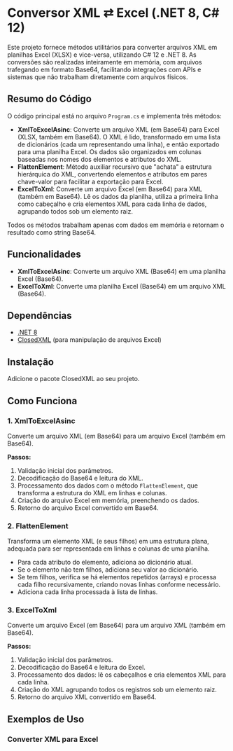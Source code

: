 ﻿
# Conversor XML ⇄ Excel (.NET 8, C# 12)

Este projeto fornece métodos utilitários para converter arquivos XML em planilhas Excel (XLSX) e vice-versa, utilizando C# 12 e .NET 8. As conversões são realizadas inteiramente em memória, com arquivos trafegando em formato Base64, facilitando integrações com APIs e sistemas que não trabalham diretamente com arquivos físicos.

## Resumo do Código

O código principal está no arquivo `Program.cs` e implementa três métodos:

- **XmlToExcelAsinc**: Converte um arquivo XML (em Base64) para Excel (XLSX, também em Base64). O XML é lido, transformado em uma lista de dicionários (cada um representando uma linha), e então exportado para uma planilha Excel. Os dados são organizados em colunas baseadas nos nomes dos elementos e atributos do XML.
- **FlattenElement**: Método auxiliar recursivo que "achata" a estrutura hierárquica do XML, convertendo elementos e atributos em pares chave-valor para facilitar a exportação para Excel.
- **ExcelToXml**: Converte um arquivo Excel (em Base64) para XML (também em Base64). Lê os dados da planilha, utiliza a primeira linha como cabeçalho e cria elementos XML para cada linha de dados, agrupando todos sob um elemento raiz.

Todos os métodos trabalham apenas com dados em memória e retornam o resultado como string Base64.

## Funcionalidades

- **XmlToExcelAsinc**: Converte um arquivo XML (Base64) em uma planilha Excel (Base64).
- **ExcelToXml**: Converte uma planilha Excel (Base64) em um arquivo XML (Base64).

## Dependências

- [.NET 8](https://dotnet.microsoft.com/download)
- [ClosedXML](https://github.com/ClosedXML/ClosedXML) (para manipulação de arquivos Excel)

## Instalação

Adicione o pacote ClosedXML ao seu projeto.

## Como Funciona

### 1. XmlToExcelAsinc

Converte um arquivo XML (em Base64) para um arquivo Excel (também em Base64).

**Passos:**
1. Validação inicial dos parâmetros.
2. Decodificação do Base64 e leitura do XML.
3. Processamento dos dados com o método `FlattenElement`, que transforma a estrutura do XML em linhas e colunas.
4. Criação do arquivo Excel em memória, preenchendo os dados.
5. Retorno do arquivo Excel convertido em Base64.

### 2. FlattenElement

Transforma um elemento XML (e seus filhos) em uma estrutura plana, adequada para ser representada em linhas e colunas de uma planilha.

- Para cada atributo do elemento, adiciona ao dicionário atual.
- Se o elemento não tem filhos, adiciona seu valor ao dicionário.
- Se tem filhos, verifica se há elementos repetidos (arrays) e processa cada filho recursivamente, criando novas linhas conforme necessário.
- Adiciona cada linha processada à lista de linhas.

### 3. ExcelToXml

Converte um arquivo Excel (em Base64) para um arquivo XML (também em Base64).

**Passos:**
1. Validação inicial dos parâmetros.
2. Decodificação do Base64 e leitura do Excel.
3. Processamento dos dados: lê os cabeçalhos e cria elementos XML para cada linha.
4. Criação do XML agrupando todos os registros sob um elemento raiz.
5. Retorno do arquivo XML convertido em Base64.

## Exemplos de Uso

### Converter XML para Excel

